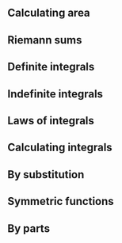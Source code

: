 ## Calculating area

<!-- ## How to integrate -->

## Riemann sums

## Definite integrals

## Indefinite integrals

## Laws of integrals

## Calculating integrals

## By substitution

## Symmetric functions

## By parts
